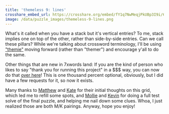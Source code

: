 ```yaml
---
title: 'themeless 9: lines'
crosshare_embed_url: https://crosshare.org/embed/fY1q7NwMeqjPkUBp3I9i/6GZEUgttSaMcNGI8CIiXptC8S1E3
image: /data/puzzle_images/themeless-9-lines.png
---
```


What's it called when you have a stack but it's vertical entries? To me, stack implies one on top of the other, rather than side-by-side entries. Can we call these pillars? While we're talking about crossword terminology, I'll be using <a href="https://twitter.com/JulianaTringali/status/1395047490303369219" target="_blank">"themie"</a> moving forward (rather than "themer") and encourage y'all to do the same.

Other things that are new in 7xwords land: If you are the kind of person who likes to say "thank you for running this project" in a $$$ way, you can now do that <a href="https://www.buymeacoffee.com/malisolves" target="_blank">over here</a>! This is one thousand percent optional, obviously, but I did have a few requests for it, so now it exists.

Many thanks to <a href="https://twitter.com/1MatthewStock" target="_blank">Matthew</a> and <a href="https://twitter.com/kateshawkins" target="_blank">Kate</a> for their initial thoughts on this grid, which led me to refill some spots, and <a href="https://twitter.com/molliecowger" target="_blank">Mollie</a> and <a href="https://twitter.com/KPat95" target="_blank">Kevin</a> for doing a full test solve of the final puzzle, and helping me nail down some clues. Whoa, I just realized those are both M/K pairings. Anyway, hope you enjoy!

